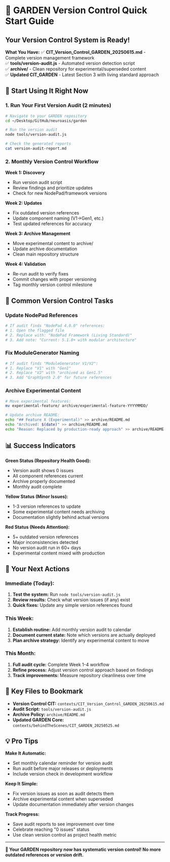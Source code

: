 # 🚀 GARDEN Version Control Quick Start Guide

## Your Version Control System is Ready!

**What You Have:**
✅ **CIT_Version_Control_GARDEN_20250615.md** - Complete version management framework  
✅ **tools/version-audit.js** - Automated version detection script  
✅ **archive/** - Clean repository for experimental/superseded content  
✅ **Updated CIT_GARDEN** - Latest Section 3 with living standard approach  

## 🎯 Start Using It Right Now

### **1. Run Your First Version Audit (2 minutes)**

```bash
# Navigate to your GARDEN repository
cd ~/Desktop/GitHub/neuroasis/garden

# Run the version audit
node tools/version-audit.js

# Check the generated reports
cat version-audit-report.md
```

### **2. Monthly Version Control Workflow**

**Week 1: Discovery**
- Run version audit script
- Review findings and prioritize updates
- Check for new NodePad/framework versions

**Week 2: Updates**  
- Fix outdated version references
- Update component naming (V1→Gen1, etc.)
- Test updated references for accuracy

**Week 3: Archive Management**
- Move experimental content to archive/
- Update archive documentation
- Clean main repository structure

**Week 4: Validation**
- Re-run audit to verify fixes
- Commit changes with proper versioning
- Tag monthly version control milestone

## 🔧 Common Version Control Tasks

### **Update NodePad References**
```bash
# If audit finds "NodePad 4.0.0" references:
# 1. Open the flagged file
# 2. Replace with: "NodePad Framework (Living Standard)"
# 3. Add note: "Current: 5.1.0+ with modular architecture"
```

### **Fix ModuleGenerator Naming**
```bash
# If audit finds "ModuleGenerator V1/V2":
# 1. Replace "V1" with "Gen1" 
# 2. Replace "V2" with "archived as Gen1.5"
# 3. Add "GraphSynth 2.0" for future references
```

### **Archive Experimental Content**
```bash
# Move experimental features:
mv experimental-feature/ archive/experimental-feature-YYYYMMDD/

# Update archive README:
echo "## Feature X (Experimental)" >> archive/README.md
echo "Archived: $(date)" >> archive/README.md
echo "Reason: Replaced by production-ready approach" >> archive/README.md
```

## 📊 Success Indicators

**Green Status (Repository Health Good):**
- Version audit shows 0 issues
- All component references current
- Archive properly documented
- Monthly audit complete

**Yellow Status (Minor Issues):**
- 1-3 version references to update
- Some experimental content needs archiving
- Documentation slightly behind actual versions

**Red Status (Needs Attention):**
- 5+ outdated version references
- Major inconsistencies detected
- No version audit run in 60+ days
- Experimental content mixed with production

## 🎯 Your Next Actions

### **Immediate (Today):**
1. **Test the system:** Run `node tools/version-audit.js`
2. **Review results:** Check what version issues (if any) exist
3. **Quick fixes:** Update any simple version references found

### **This Week:**
1. **Establish routine:** Add monthly version audit to calendar
2. **Document current state:** Note which versions are actually deployed
3. **Plan archive strategy:** Identify any experimental content to move

### **This Month:**
1. **Full audit cycle:** Complete Week 1-4 workflow
2. **Refine process:** Adjust version control approach based on findings  
3. **Track improvements:** Measure repository cleanliness over time

## 🔗 Key Files to Bookmark

- **Version Control CIT:** `contexts/CIT_Version_Control_GARDEN_20250615.md`
- **Audit Script:** `tools/version-audit.js`
- **Archive Policy:** `archive/README.md`
- **Updated GARDEN Core:** `contexts/behindTheScenes/CIT_GARDEN_20250525.md`

## 💡 Pro Tips

**Make It Automatic:**
- Set monthly calendar reminder for version audit
- Run audit before major releases or deployments
- Include version check in development workflow

**Keep It Simple:**
- Fix version issues as soon as audit detects them
- Archive experimental content when superseded
- Update documentation immediately after version changes

**Track Progress:**
- Save audit reports to see improvement over time
- Celebrate reaching "0 issues" status
- Use clean version control as project health metric

---

**🎉 Your GARDEN repository now has systematic version control! No more outdated references or version drift.**
